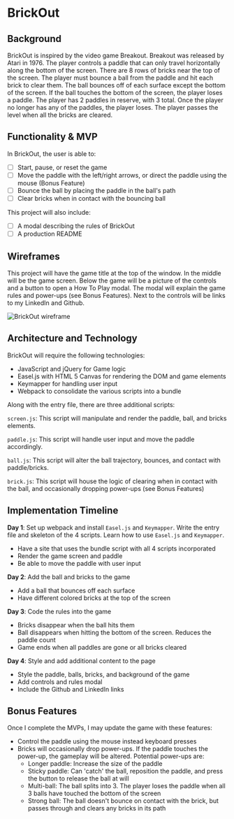 # BrickOut

## Background
BrickOut is inspired by the video game Breakout. Breakout was released by Atari in 1976. The player controls a paddle that can only travel horizontally along the bottom of the screen. There are 8 rows of bricks near the top of the screen. The player must bounce a ball from the paddle and hit each brick to clear them. The ball bounces off of each surface except the bottom of the screen. If the ball touches the bottom of the screen, the player loses a paddle. The player has 2 paddles in reserve, with 3 total. Once the player no longer has any of the paddles, the player loses. The player passes the level when all the bricks are cleared.

## Functionality & MVP
In BrickOut, the user is able to:
- [ ] Start, pause, or reset the game
- [ ] Move the paddle with the left/right arrows, or direct the paddle using the mouse (Bonus Feature)
- [ ] Bounce the ball by placing the paddle in the ball's path
- [ ] Clear bricks when in contact with the bouncing ball

This project will also include:
- [ ] A modal describing the rules of BrickOut
- [ ] A production README

## Wireframes
This project will have the game title at the top of the window. In the middle will be the game screen. Below the game will be a picture of the controls and a button to open a How To Play modal. The modal will explain the game rules and power-ups (see Bonus Features). Next to the controls will be links to my LinkedIn and Github.

![BrickOut wireframe][wireframe]

## Architecture and Technology
BrickOut will require the following technologies:
* JavaScript and jQuery for Game logic
* Easel.js with HTML 5 Canvas for rendering the DOM and game elements
* Keymapper for handling user input
* Webpack to consolidate the various scripts into a bundle

Along with the entry file, there are three additional scripts:

`screen.js`: This script will manipulate and render the paddle, ball, and bricks elements.

`paddle.js`: This script will handle user input and move the paddle accordingly.

`ball.js`: This script will alter the ball trajectory, bounces, and contact with paddle/bricks.

`brick.js`: This script will house the logic of clearing when in contact with the ball, and occasionally dropping power-ups (see Bonus Features)

## Implementation Timeline
**Day 1**: Set up webpack and install `Easel.js` and `Keymapper`. Write the entry file and skeleton of the 4 scripts. Learn how to use `Easel.js` and `Keymapper`.
* Have a site that uses the bundle script with all 4 scripts incorporated
* Render the game screen and paddle
* Be able to move the paddle with user input

**Day 2**: Add the ball and bricks to the game
* Add a ball that bounces off each surface
* Have different colored bricks at the top of the screen

**Day 3**: Code the rules into the game
* Bricks disappear when the ball hits them
* Ball disappears when hitting the bottom of the screen. Reduces the paddle count
* Game ends when all paddles are gone or all bricks cleared

**Day 4**: Style and add additional content to the page
* Style the paddle, balls, bricks, and background of the game
* Add controls and rules modal
* Include the Github and LinkedIn links

## Bonus Features
Once I complete the MVPs, I may update the game with these features:
* Control the paddle using the mouse instead keyboard presses
* Bricks will occasionally drop power-ups. If the paddle touches the power-up, the gameplay will be altered. Potential power-ups are:
  * Longer paddle: Increase the size of the paddle
  * Sticky paddle: Can 'catch' the ball, reposition the paddle, and press the button to release the ball at will
  * Multi-ball: The ball splits into 3. The player loses the paddle when all 3 balls have touched the bottom of the screen
  * Strong ball: The ball doesn't bounce on contact with the brick, but passes through and clears any bricks in its path


[wireframe]: ./wireframe.png
